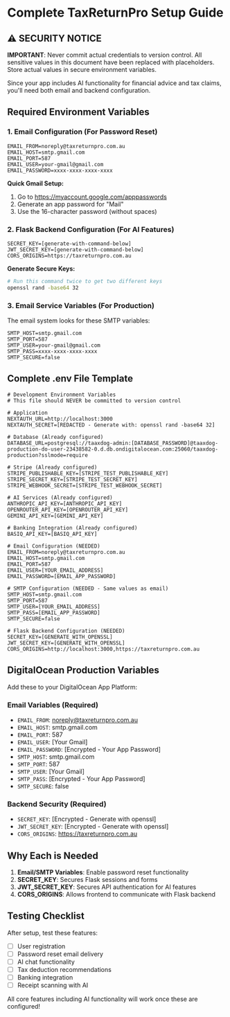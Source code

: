 # Complete TaxReturnPro Setup Guide

## ⚠️ SECURITY NOTICE

**IMPORTANT**: Never commit actual credentials to version control. All sensitive
values in this document have been replaced with placeholders. Store actual
values in secure environment variables.

Since your app includes AI functionality for financial advice and tax claims,
you'll need both email and backend configuration.

## Required Environment Variables

### 1. Email Configuration (For Password Reset)

```env
EMAIL_FROM=noreply@taxreturnpro.com.au
EMAIL_HOST=smtp.gmail.com
EMAIL_PORT=587
EMAIL_USER=your-gmail@gmail.com
EMAIL_PASSWORD=xxxx-xxxx-xxxx-xxxx
```

**Quick Gmail Setup:**

1. Go to https://myaccount.google.com/apppasswords
2. Generate an app password for "Mail"
3. Use the 16-character password (without spaces)

### 2. Flask Backend Configuration (For AI Features)

```env
SECRET_KEY=[generate-with-command-below]
JWT_SECRET_KEY=[generate-with-command-below]
CORS_ORIGINS=https://taxreturnpro.com.au
```

**Generate Secure Keys:**

```bash
# Run this command twice to get two different keys
openssl rand -base64 32
```

### 3. Email Service Variables (For Production)

The email system looks for these SMTP variables:

```env
SMTP_HOST=smtp.gmail.com
SMTP_PORT=587
SMTP_USER=your-gmail@gmail.com
SMTP_PASS=xxxx-xxxx-xxxx-xxxx
SMTP_SECURE=false
```

## Complete .env File Template

```env
# Development Environment Variables
# This file should NEVER be committed to version control

# Application
NEXTAUTH_URL=http://localhost:3000
NEXTAUTH_SECRET=[REDACTED - Generate with: openssl rand -base64 32]

# Database (Already configured)
DATABASE_URL=postgresql://taaxdog-admin:[DATABASE_PASSWORD]@taaxdog-production-do-user-23438582-0.d.db.ondigitalocean.com:25060/taaxdog-production?sslmode=require

# Stripe (Already configured)
STRIPE_PUBLISHABLE_KEY=[STRIPE_TEST_PUBLISHABLE_KEY]
STRIPE_SECRET_KEY=[STRIPE_TEST_SECRET_KEY]
STRIPE_WEBHOOK_SECRET=[STRIPE_TEST_WEBHOOK_SECRET]

# AI Services (Already configured)
ANTHROPIC_API_KEY=[ANTHROPIC_API_KEY]
OPENROUTER_API_KEY=[OPENROUTER_API_KEY]
GEMINI_API_KEY=[GEMINI_API_KEY]

# Banking Integration (Already configured)
BASIQ_API_KEY=[BASIQ_API_KEY]

# Email Configuration (NEEDED)
EMAIL_FROM=noreply@taxreturnpro.com.au
EMAIL_HOST=smtp.gmail.com
EMAIL_PORT=587
EMAIL_USER=[YOUR_EMAIL_ADDRESS]
EMAIL_PASSWORD=[EMAIL_APP_PASSWORD]

# SMTP Configuration (NEEDED - Same values as email)
SMTP_HOST=smtp.gmail.com
SMTP_PORT=587
SMTP_USER=[YOUR_EMAIL_ADDRESS]
SMTP_PASS=[EMAIL_APP_PASSWORD]
SMTP_SECURE=false

# Flask Backend Configuration (NEEDED)
SECRET_KEY=[GENERATE_WITH_OPENSSL]
JWT_SECRET_KEY=[GENERATE_WITH_OPENSSL]
CORS_ORIGINS=http://localhost:3000,https://taxreturnpro.com.au
```

## DigitalOcean Production Variables

Add these to your DigitalOcean App Platform:

### Email Variables (Required)

- `EMAIL_FROM`: noreply@taxreturnpro.com.au
- `EMAIL_HOST`: smtp.gmail.com
- `EMAIL_PORT`: 587
- `EMAIL_USER`: [Your Gmail]
- `EMAIL_PASSWORD`: [Encrypted - Your App Password]
- `SMTP_HOST`: smtp.gmail.com
- `SMTP_PORT`: 587
- `SMTP_USER`: [Your Gmail]
- `SMTP_PASS`: [Encrypted - Your App Password]
- `SMTP_SECURE`: false

### Backend Security (Required)

- `SECRET_KEY`: [Encrypted - Generate with openssl]
- `JWT_SECRET_KEY`: [Encrypted - Generate with openssl]
- `CORS_ORIGINS`: https://taxreturnpro.com.au

## Why Each is Needed

1. **Email/SMTP Variables**: Enable password reset functionality
2. **SECRET_KEY**: Secures Flask sessions and forms
3. **JWT_SECRET_KEY**: Secures API authentication for AI features
4. **CORS_ORIGINS**: Allows frontend to communicate with Flask backend

## Testing Checklist

After setup, test these features:

- [ ] User registration
- [ ] Password reset email delivery
- [ ] AI chat functionality
- [ ] Tax deduction recommendations
- [ ] Banking integration
- [ ] Receipt scanning with AI

All core features including AI functionality will work once these are
configured!
